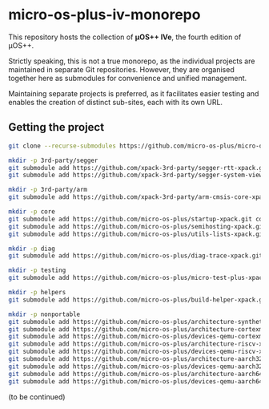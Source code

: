 # micro-os-plus-iv-monorepo

This repository hosts the collection of **µOS++ IVe**, the fourth edition of µOS++.

Strictly speaking, this is not a true monorepo, as the individual projects are maintained in separate
Git repositories. However, they are organised together here as submodules for convenience and unified management.

Maintaining separate projects is preferred, as it facilitates easier testing and enables the creation of distinct sub-sites, each with its own URL.

## Getting the project

```sh
git clone --recurse-submodules https://github.com/micro-os-plus/micro-os-plus-iv-monorepo.git micro-os-plus-iv-monorepo.git
```


```sh
mkdir -p 3rd-party/segger
git submodule add https://github.com/xpack-3rd-party/segger-rtt-xpack.git 3rd-party/segger/segger-rtt-xpack
git submodule add https://github.com/xpack-3rd-party/segger-system-view-xpack.git 3rd-party/segger/segger-system-view-xpack

mkdir -p 3rd-party/arm
git submodule add https://github.com/xpack-3rd-party/arm-cmsis-core-xpack.git 3rd-party/arm/arm-cmsis-core-xpack

mkdir -p core
git submodule add https://github.com/micro-os-plus/startup-xpack.git core/startup-xpack
git submodule add https://github.com/micro-os-plus/semihosting-xpack.git core/semihosting-xpack
git submodule add https://github.com/micro-os-plus/utils-lists-xpack.git core/utils-lists-xpack

mkdir -p diag
git submodule add https://github.com/micro-os-plus/diag-trace-xpack.git diag/diag-trace-xpack

mkdir -p testing
git submodule add https://github.com/micro-os-plus/micro-test-plus-xpack.git testing/micro-test-plus-xpack

mkdir -p helpers
git submodule add https://github.com/micro-os-plus/build-helper-xpack.git helpers/build-helper-xpack

mkdir -p nonportable
git submodule add https://github.com/micro-os-plus/architecture-synthetic-posix-xpack.git nonportable/architecture-synthetic-posix-xpack
git submodule add https://github.com/micro-os-plus/architecture-cortexm-xpack.git nonportable/architecture-cortexm-xpack
git submodule add https://github.com/micro-os-plus/devices-qemu-cortexm-xpack.git nonportable/devices-qemu-cortexm-xpack
git submodule add https://github.com/micro-os-plus/architecture-riscv-xpack.git nonportable/architecture-riscv-xpack
git submodule add https://github.com/micro-os-plus/devices-qemu-riscv-xpack.git nonportable/devices-qemu-riscv-xpack
git submodule add https://github.com/micro-os-plus/architecture-aarch32-xpack.git nonportable/architecture-aarch32-xpack
git submodule add https://github.com/micro-os-plus/devices-qemu-aarch32-xpack.git nonportable/devices-qemu-aarch32-xpack
git submodule add https://github.com/micro-os-plus/architecture-aarch64-xpack.git nonportable/architecture-aarch64-xpack
git submodule add https://github.com/micro-os-plus/devices-qemu-aarch64-xpack.git nonportable/devices-qemu-aarch64-xpack

```

(to be continued)
